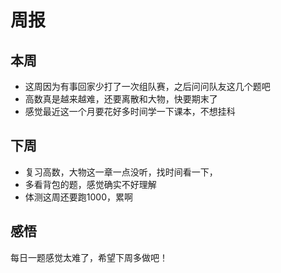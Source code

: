 # 周报
## 本周
+ 这周因为有事回家少打了一次组队赛，之后问问队友这几个题吧
+ 高数真是越来越难，还要离散和大物，快要期末了
+ 感觉最近这一个月要花好多时间学一下课本，不想挂科
## 下周
+ 复习高数，大物这一章一点没听，找时间看一下，
+ 多看背包的题，感觉确实不好理解
+ 体测这周还要跑1000，累啊
## 感悟
每日一题感觉太难了，希望下周多做吧！
